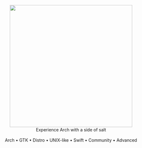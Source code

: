 <div align="center">
<img src="https://raw.githubusercontent.com/cookie-software/.github/main/profile/banner-cookie.png" width=400>
<br>
Experience Arch with a side of salt
<br>
<br>
Arch • GTK • Distro • UNIX-like • Swift • Community • Advanced
</div>
